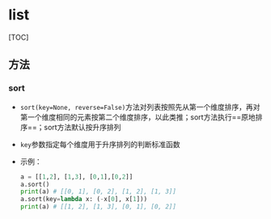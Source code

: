 # list

[TOC]

## 方法

### sort

- `sort(key=None, reverse=False)`方法对列表按照先从第一个维度排序，再对第一个维度相同的元素按第二个维度排序，以此类推；sort方法执行==原地排序==；sort方法默认按升序排列

- `key`参数指定每个维度用于升序排列的判断标准函数

- 示例：

  ```python
  a = [[1,2], [1,3], [0,1],[0,2]]
  a.sort()
  print(a) # [[0, 1], [0, 2], [1, 2], [1, 3]]
  a.sort(key=lambda x: (-x[0], x[1]))
  print(a) # [[1, 2], [1, 3], [0, 1], [0, 2]]
  ```

  